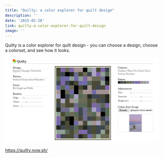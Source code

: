 ```yaml
---
title: "Quilty: a color explorer for quilt design"
description: ''
date: '2015-02-28'
link: quilty-a-color-explorer-for-quilt-design
image: ''
---
```


Quilty is a color explorer for quilt design - you can choose a design, choose a colorset, and see how it looks. 

<!-- The colors can be modified with sliders, or you can select an image with colors that you like and it will pick out the main colors for you.  -->

![screenshot](./quilty600.png)

https://quilty.now.sh/
